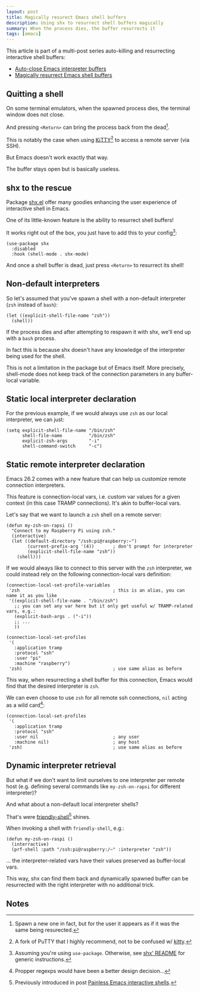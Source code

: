 ```yaml
---
layout: post
title: Magically resurect Emacs shell buffers
description: Using shx to resurrect shell buffers magically
summary: When the process dies, the buffer resurrects it
tags: [emacs]
---
```



This article is part of a multi-post series auto-killing and resurrecting interactive shell buffers:
 - [Auto-close Emacs interpreter buffers](2020/05/13/emacs-comint-buffer-auto-close)
 - [Magically resurrect Emacs shell buffers](2020/07/06/emacs-shell-buffer-resurrect)


## Quitting a shell

On some terminal emulators, when the spawned process dies, the terminal window does not close.

And pressing `<Return>` can bring the process back from the dead[^1].

This is notably the case when using [KiTTY](http://www.9bis.net/kitty/#!index.md)[^2] to access a remote server (via SSH).

But Emacs doesn't work exactly that way.

The buffer stays open but is basically useless.


## shx to the rescue

Package [shx.el](https://github.com/riscy/shx-for-emacs) offer many goodies enhancing the user experience of interactive shell in Emacs.

One of its little-known feature is the ability to resurrect shell buffers!

It works right out of the box, you just have to add this to your config[^3]:

```emacs-lisp
(use-package shx
  :disabled
  :hook (shell-mode . shx-mode)
```

And once a shell buffer is dead, just press `<Return>` to resurrect its shell!


## Non-default interpreters

So let's assumed that you've spawn a shell with a non-default interpreter (`zsh` instead of `bash`):

```emacs-lisp
(let ((explicit-shell-file-name "zsh"))
  (shell))
```

If the process dies and after attempting to respawn it with shx, we'll end up with a `bash` process.

In fact this is because shx doesn't have any knowledge of the interpreter being used for the shell.

This is not a limitation in the package but of Emacs itself. More precisely, shell-mode does not keep track of the connection parameters in any buffer-local variable.


## Static local interpreter declaration

For the previous example, if we would always use `zsh` as our local interpreter, we can just:

```emacs-lisp
(setq explicit-shell-file-name "/bin/zsh"
      shell-file-name          "/bin/zsh"
      explicit-zsh-args        "-i"
      shell-command-switch     "-c")
```


## Static remote interpreter declaration

Emacs 26.2 comes with a new feature that can help us customize remote connection interpreters.

This feature is connection-local vars, i.e. custom var values for a given context (in this case TRAMP connections). It's akin to buffer-local vars.

Let's say that we want to launch a `zsh` shell on a remote server:

```emacs-lisp
(defun my-zsh-on-rapsi ()
  "Connect to my Raspberry Pi using zsh."
  (interactive)
  (let ((default-directory "/ssh:pi@raspberry:~")
        (current-prefix-arg '(4))       ; don't prompt for interpreter
        (explicit-shell-file-name "zsh"))
    (shell)))
```

If we would always like to connect to this server with the `zsh` interpreter, we could instead rely on the following connection-local vars definition:

```emacs-lisp
(connection-local-set-profile-variables
 'zsh                                   ; this is an alias, you can name it as you like
 '((explicit-shell-file-name . "/bin/zsh")
   ;; you can set any var here but it only get useful w/ TRAMP-related vars, e.g.:
   (explicit-bash-args . ("-i"))
   ;; ...
   ))

(connection-local-set-profiles
 '(
   :application tramp
   :protocol "ssh"
   :user "pi"
   :machine "raspberry")
 'zsh)                                  ; use same alias as before
```

This way, when resurrecting a shell buffer for this connection, Emacs would find that the desired interpreter is `zsh`.

We can even choose to use `zsh` for all remote ssh connections, `nil` acting as a wild card[^4]:

```emacs-lisp
(connection-local-set-profiles
 '(
   :application tramp
   :protocol "ssh"
   :user nil                            ; any user
   :machine nil)                        ; any host
 'zsh)                                  ; use same alias as before
```


## Dynamic interpreter retrieval

But what if we don't want to limit ourselves to one interpreter per remote host (e.g. defining several commands like `my-zsh-on-rapsi` for different interpreter)?

And what about a non-default local interpreter shells?

That's were [friendly-shell](https://github.com/p3r7/friendly-shell)[^5] shines.

When invoking a shell with `friendly-shell`, e.g.:

```emacs-lisp
(defun my-zsh-on-raspi ()
  (interractive)
  (prf-shell :path "/ssh:pi@raspberry:/~" :interpreter "zsh"))
```

... the interpreter-related vars have their values preserved as buffer-local vars.

This way, shx can find them back and dynamically spawned buffer can be resurrected with the right interpreter with no additional trick.


## Notes

[^1]: Spawn a new one in fact, but for the user it appears as if it was the same being resurected.

[^2]: A fork of PuTTY that I highly recommend, not to be confused w/ [kitty](https://sw.kovidgoyal.net/kitty/).

[^3]: Assuming you're using `use-package`. Otherwise, see [shx' README](https://github.com/riscy/shx-for-emacs/blob/master/README.org) for generic instructions.

[^4]: Propper regexps would have been a better design decision...

[^5]: Previously introduced in post [Painless Emacs interactive shells](2020/01/21/painless-emacs-interactive-shells).

